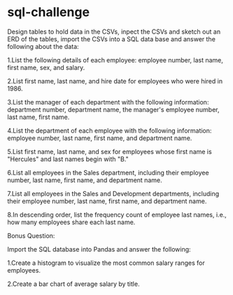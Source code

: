 # sql-challenge

Design tables to hold data in the CSVs, inpect the CSVs and sketch out an ERD of the tables, import the CSVs into a SQL data base and answer the following about the data:

1.List the following details of each employee: employee number, last name, first name, sex, and salary.

2.List first name, last name, and hire date for employees who were hired in 1986.

3.List the manager of each department with the following information: department number, department name, the manager's employee number, last name, first name.

4.List the department of each employee with the following information: employee number, last name, first name, and department name.

5.List first name, last name, and sex for employees whose first name is "Hercules" and last names begin with "B."

6.List all employees in the Sales department, including their employee number, last name, first name, and department name.

7.List all employees in the Sales and Development departments, including their employee number, last name, first name, and department name.

8.In descending order, list the frequency count of employee last names, i.e., how many employees share each last name.

Bonus Question:

Import the SQL database into Pandas and answer the following:

1.Create a histogram to visualize the most common salary ranges for employees.

2.Create a bar chart of average salary by title.
